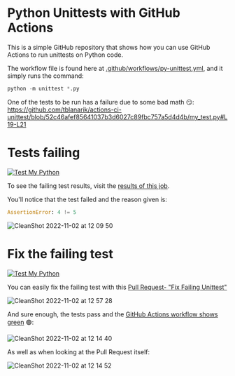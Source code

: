 # Python Unittests with GitHub Actions

This is a simple GitHub repository that shows how you can use GitHub Actions to run unittests on Python code.

The workflow file is found here at [.github/workflows/py-unittest.yml](.github/workflows/py-unittest.yml), and it simply runs the command:
```python
python -m unittest *.py
```

One of the tests to be run has a failure due to some bad math 😏: 
https://github.com/tblanarik/actions-ci-unittest/blob/52c46afef85641037b3d6027c89fbc757a5d4d4b/my_test.py#L19-L21


# Tests failing

[![Test My Python](https://github.com/tblanarik/actions-ci-unittest/actions/workflows/py-unittest.yml/badge.svg)](https://github.com/tblanarik/actions-ci-unittest/actions/workflows/py-unittest.yml)

To see the failing test results, visit the [results of this job]( https://github.com/tblanarik/actions-ci-unittest/actions/runs/3380402115/jobs/5613143309).

You'll notice that the test failed and the reason given is:

```python
AssertionError: 4 != 5
```

![CleanShot 2022-11-02 at 12 09 50](https://user-images.githubusercontent.com/1554630/199580169-3d155f87-6492-4f70-afd1-3147f10384c7.png)

# Fix the failing test

[![Test My Python](https://github.com/tblanarik/actions-ci-unittest/actions/workflows/py-unittest.yml/badge.svg?branch=fix-failing-unittest)](https://github.com/tblanarik/actions-ci-unittest/actions/workflows/py-unittest.yml)

You can easily fix the failing test with this [Pull Request- "Fix Failing Unittest"](https://github.com/tblanarik/actions-ci-unittest/pull/1)

![CleanShot 2022-11-02 at 12 57 28](https://user-images.githubusercontent.com/1554630/199590685-eba1fb8d-5bba-4710-bcb9-2661f55af903.png)


And sure enough, the tests pass and the [GitHub Actions workflow shows green](https://github.com/tblanarik/actions-ci-unittest/actions/runs/3380427284/jobs/5613197169) 🟢: 

![CleanShot 2022-11-02 at 12 14 40](https://user-images.githubusercontent.com/1554630/199580889-96618524-3b56-439e-80c6-9c084982dc75.png)

As well as when looking at the Pull Request itself:

![CleanShot 2022-11-02 at 12 14 52](https://user-images.githubusercontent.com/1554630/199580966-4a3dd6f3-c969-49c3-8615-11424487dd87.png)
